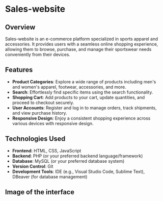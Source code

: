 # Sales-website

## Overview

Sales-website is an e-commerce platform specialized in sports apparel and accessories. It provides users with a seamless online shopping experience, allowing them to browse, purchase, and manage their sportswear needs conveniently from their devices.

## Features

- **Product Categories**: Explore a wide range of products including men's and women's apparel, footwear, accessories, and more.
- **Search**: Effortlessly find specific items using the search functionality.
- **Shopping Cart**: Add products to your cart, update quantities, and proceed to checkout securely.
- **User Accounts**: Register and log in to manage orders, track shipments, and view purchase history.
- **Responsive Design**: Enjoy a consistent shopping experience across various devices with responsive design.

## Technologies Used

- **Frontend**: HTML, CSS, JavaScript
- **Backend**: PHP (or your preferred backend language/framework)
- **Database**: MySQL (or your preferred database system)
- **Version Control**: Git
- **Development Tools**: IDE (e.g., Visual Studio Code, Sublime Text), DBeaver (for database management)

## Image of the interface
